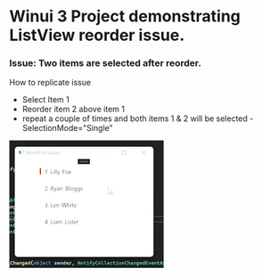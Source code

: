 # Winui 3 Project demonstrating ListView reorder issue.

### Issue: Two items are selected after reorder.

How to replicate issue
- Select Item 1
- Reorder item 2 above item 1
- repeat a couple of times and both items 1 & 2 will be selected - SelectionMode="Single"



![gif](https://github.com/tinmac/DnD_Test/blob/master/DnD_Test/ListView_Reorder_Issue_AdobeExpress.gif)
